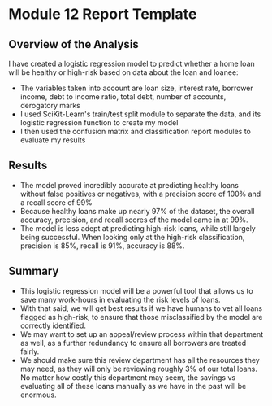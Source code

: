 # Module 12 Report Template

## Overview of the Analysis

I have created a logistic regression model to predict whether a home loan will be healthy or high-risk based on data about the loan and loanee:

* The variables taken into account are loan size, interest rate, borrower income, debt to income ratio, total debt, number of accounts, derogatory marks
* I used SciKit-Learn's train/test split module to separate the data, and its logistic regression function to create my model
* I then used the confusion matrix and classification report modules to evaluate my results

## Results

* The model proved incredibly accurate at predicting healthy loans without false positives or negatives, with a precision score of 100% and a recall score of 99%
* Because healthy loans make up nearly 97% of the dataset, the overall accuracy, precision, and recall scores of the model came in at 99%.
* The model is less adept at predicting high-risk loans, while still largely being successful. When looking only at the high-risk classification, precision is 85%, recall is 91%, accuracy is 88%.

## Summary

* This logistic regression model will be a powerful tool that allows us to save many work-hours in evaluating the risk levels of loans.
* With that said, we will get best results if we have humans to vet all loans flagged as high-risk, to ensure that those misclassified by the model are correctly identified.
* We may want to set up an appeal/review process within that department as well, as a further redundancy to ensure all borrowers are treated fairly.
* We should make sure this review department has all the resources they may need, as they will only be reviewing roughly 3% of our total loans. No matter how costly this department may seem, the savings vs evaluating all of these loans manually as we have in the past will be enormous.